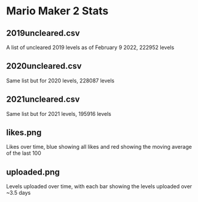 # Mario Maker 2 Stats

## 2019uncleared.csv
A list of uncleared 2019 levels as of February 9 2022, 222952 levels
## 2020uncleared.csv
Same list but for 2020 levels, 228087 levels
## 2021uncleared.csv
Same list but for 2021 levels, 195916 levels
## likes.png
Likes over time, blue showing all likes and red showing the moving average of the last 100
## uploaded.png
Levels uploaded over time, with each bar showing the levels uploaded over ~3.5 days